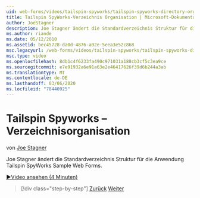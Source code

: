 ```yaml
---
uid: web-forms/videos/tailspin-spyworks/tailspin-spyworks-directory-organization
title: Tailspin SpyWorks-Verzeichnis Organisation | Microsoft-Dokumentation
author: JoeStagner
description: Joe Stagner ändert die Standardverzeichnis Struktur für die Anwendung Tailspin SpyWorks Sample Web Forms.
ms.author: riande
ms.date: 05/12/2010
ms.assetid: bec45728-da0d-4876-a92e-5eea3e52c868
msc.legacyurl: /web-forms/videos/tailspin-spyworks/tailspin-spyworks-directory-organization
msc.type: video
ms.openlocfilehash: 8db1c4f6233fa490c971031a188cb3cf5c3ea9ce
ms.sourcegitcommit: e7e91932a6e91a63e2e46417626f39d6b244a3ab
ms.translationtype: MT
ms.contentlocale: de-DE
ms.lasthandoff: 03/06/2020
ms.locfileid: "78440925"
---
```

# <a name="tailspin-spyworks---directory-organization"></a>Tailspin Spyworks – Verzeichnisorganisation

von [Joe Stagner](https://github.com/JoeStagner)

Joe Stagner ändert die Standardverzeichnis Struktur für die Anwendung Tailspin SpyWorks Sample Web Forms.

[&#9654;Video ansehen (4 Minuten)](https://channel9.msdn.com/Blogs/ASP-NET-Site-Videos/tailspin-spyworks-directory-organization)

> [!div class="step-by-step"]
> [Zurück](tailspin-spyworks-intro-ui-and-edm.md)
> [Weiter](tailspin-spyworks-category-menu.md)
